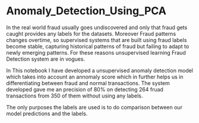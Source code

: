 # Anomaly_Detection_Using_PCA
In the real world fraud usually goes undiscovered and only that fraud gets caught provides any labels for the datasets. Moreover Fraud patterns changes overtime, so supervised systems that are built using fraud labels become stable, capturing historical patterns of fraud but failing to adapt to newly emerging patterns. For these reasons unsupervised learning Fraud Detection system are in vogues. 

In This notebook I have developed a unsupervised anomaly detection model which takes into account an annomaly score which in further helps us in differentiating between fraud and normal transactions. The system developed gave me an precision of 80% on detecting 264 fruad transactions from 350 of them without using any labels. 

The only purposes the labels are used is to do comparison between our model predictions and the labels.
